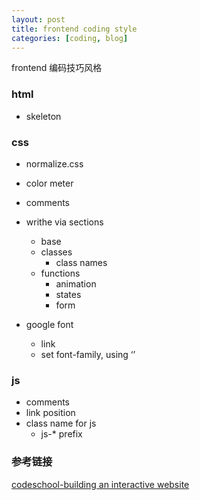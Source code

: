 ```yaml
---
layout: post
title: frontend coding style
categories: [coding, blog]
---
```


frontend 编码技巧风格


### html
- skeleton

### css

- normalize.css
- color meter
- comments
- writhe via sections
    + base
    + classes
        - class names
    + functions
        - animation
        - states
        - form

- google font
    + link
    + set font-family, using ‘’

### js
- comments
- link position 
- class name for js
    + js-* prefix

### 参考链接
[codeschool-building an interactive website](https://www.codeschool.com/build-an-interactive-website)
